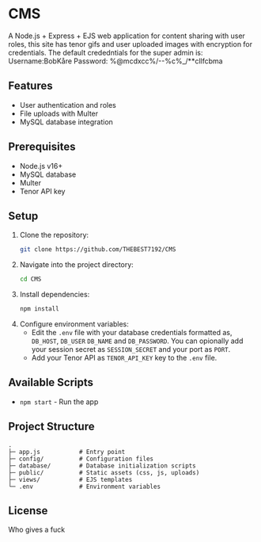 # CMS

A Node.js + Express + EJS web application for content sharing with user roles, this site has tenor gifs and user uploaded images with encryption for credentials. 
The default crededntials for the super admin is:
Username:BobKåre
Password: %@mcdxcc%/--%c%_/**cllfcbma

## Features
- User authentication and roles
- File uploads with Multer
- MySQL database integration

## Prerequisites
- Node.js v16+
- MySQL database
- Multer
- Tenor API key

## Setup
1. Clone the repository:
   ```bash
   git clone https://github.com/THEBEST7192/CMS
   ```
2. Navigate into the project directory:
   ```bash
   cd CMS
   ```
3. Install dependencies:
   ```bash
   npm install
   ```
4. Configure environment variables:
   - Edit the `.env` file with your database credentials formatted as, `DB_HOST`, `DB_USER` `DB_NAME` and `DB_PASSWORD`.  You can opionally add your session secret as `SESSION_SECRET` and your port as `PORT`.
   - Add your Tenor API as `TENOR_API_KEY` key to the `.env` file.

## Available Scripts
- `npm start` - Run the app

## Project Structure
```
.
├─ app.js           # Entry point
├─ config/          # Configuration files
├─ database/        # Database initialization scripts
├─ public/          # Static assets (css, js, uploads)
├─ views/           # EJS templates
└─ .env             # Environment variables
```

## License
Who gives a fuck
